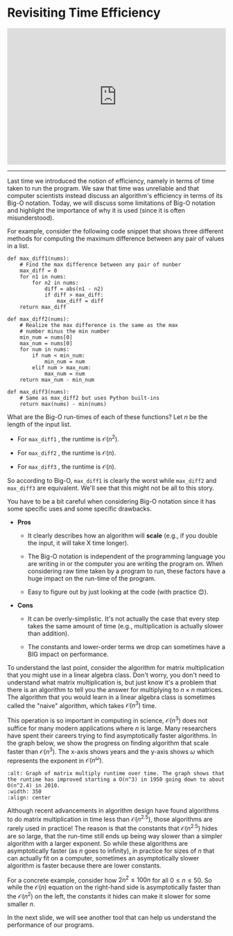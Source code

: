 # Revisiting Time Efficiency

<div style="position: relative; padding-bottom: 62.5%; height: 0;">
    <iframe src="https://www.loom.com/embed/daed6d4d9565498e87d036c7864b82e4?sharedAppSource=personal_library" frameborder="0" webkitallowfullscreen mozallowfullscreen allowfullscreen style="position: absolute; top: 0; left: 0; width: 100%; height: 100%;"></iframe>
</div>

---

Last time we introduced the notion of efficiency, namely in terms of time taken to run the program. We saw that time was unreliable and that computer scientists instead discuss an algorithm's efficiency in terms of its Big-O notation. Today, we will discuss some limitations of Big-O notation and highlight the importance of why it is used (since it is often misunderstood).

For example, consider the following code snippet that shows three different methods for computing the maximum difference between any pair of values in a list.

```{snippet}
def max_diff1(nums):
    # Find the max difference between any pair of nunber
    max_diff = 0
    for n1 in nums:
        for n2 in nums:
            diff = abs(n1 - n2)
            if diff > max_diff:
                max_diff = diff
    return max_diff

def max_diff2(nums):
    # Realize the max difference is the same as the max
    # number minus the min number
    min_num = nums[0]
    max_num = nums[0]
    for num in nums:
        if num < min_num:
            min_num = num
        elif num > max_num:
            max_num = num
    return max_num - min_num

def max_diff3(nums):
    # Same as max_diff2 but uses Python built-ins
    return max(nums) - min(nums)
```

What are the Big-O run-times of each of these functions? Let $n$ be the length of the input list.

- For `max_diff1` , the runtime is $\mathcal{O}(n^2)$.

- For `max_diff2` , the runtime is $\mathcal{O}(n)$.

- For `max_diff3` , the runtime is $\mathcal{O}(n)$.

So according to Big-O, `max_diff1` is clearly the worst while `max_diff2` and `max_diff3` are equivalent. We'll see that this might not be all to this story.

You have to be a bit careful when considering Big-O notation since it has some specific uses and some specific drawbacks.

- **Pros**

  - It clearly describes how an algorithm will **scale** (e.g., if you double the input, it will take X time longer).

  - The Big-O notation is independent of the programming language you are writing in or the computer you are writing the program on. When considering raw time taken by a program to run, these factors have a huge impact on the run-time of the program.

  - Easy to figure out by just looking at the code (with practice 😊).

- **Cons**

  - It can be overly-simplistic. It's not actually the case that every step takes the same amount of time (e.g., multiplication is actually slower than addition).

  - The constants and lower-order terms we drop can sometimes have a BIG impact on performance.

To understand the last point, consider the algorithm for matrix multiplication that you might use in a linear algebra class. Don't worry, you don't need to understand what matrix multiplication is, but just know it's a problem that there is an algorithm to tell you the answer for multiplying to $n \times n$ matrices. The algorithm that you would learn in a linear algebra class is sometimes called the "naive" algorithm, which takes $\mathcal{O}(n^3)$ time.

This operation is so important in computing in science, $\mathcal{O}(n^3)$ does not suffice for many modern applications where $n$ is large. Many researchers have spent their careers trying to find asymptotically faster algorithms. In the graph below, we show the progress on finding algorithm that scale faster than $\mathcal{O}(n^3)$. The x-axis shows years and the y-axis shows $\omega$ which represents the exponent in $\mathcal{O}(n^\omega)$.

```{image} https://static.us.edusercontent.com/files/bG0KLngTwRwJkcDM6erV1Nea
:alt: Graph of matrix multiply runtime over time. The graph shows that the runtime has improved starting a O(n^3) in 1950 going down to about O(n^2.4) in 2010.
:width: 350
:align: center
```

Although recent advancements in algorithm design have found algorithms to do matrix multiplication in time less than $\mathcal{O}(n^{2.5})$, those algorithms are rarely used in practice! The reason is that the constants that $\mathcal{O}(n^{2.5})$ hides are so large, that the run-time still ends up being way slower than a simpler algorithm with a larger exponent. So while these algorithms are asymptotically faster (as $n$ goes to infinity), in practice for sizes of $n$ that can actually fit on a computer, sometimes an asymptotically slower algorithm is faster because there are lower constants.

For a concrete example, consider how $2n^2 \leq100n$ for all $0 \leq n \leq 50$. So while the $\mathcal{O}(n)$ equation on the right-hand side is asymptotically faster than the $\mathcal{O}(n^2)$ on the left, the constants it hides can make it slower for some smaller $n$.

In the next slide, we will see another tool that can help us understand the performance of our programs.
